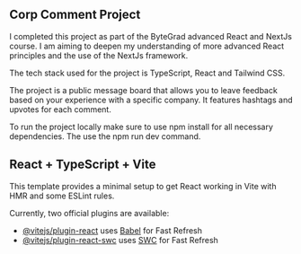 ## Corp Comment Project

I completed this project as part of the ByteGrad advanced React and NextJs course. I am aiming to deepen my understanding of more advanced React principles and the use of the NextJs framework.

The tech stack used for the project is TypeScript, React and Tailwind CSS. 

The project is a public message board that allows you to leave feedback based on your experience with a specific company. It features hashtags and upvotes for each comment.

To run the project locally make sure to use npm install for all necessary dependencies. The use the npm run dev command.

## React + TypeScript + Vite

This template provides a minimal setup to get React working in Vite with HMR and some ESLint rules.

Currently, two official plugins are available:

- [@vitejs/plugin-react](https://github.com/vitejs/vite-plugin-react/blob/main/packages/plugin-react/README.md) uses [Babel](https://babeljs.io/) for Fast Refresh
- [@vitejs/plugin-react-swc](https://github.com/vitejs/vite-plugin-react-swc) uses [SWC](https://swc.rs/) for Fast Refresh

